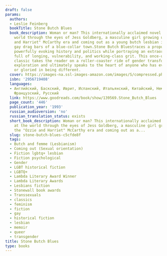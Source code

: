 ```yaml
---
draft: false
params:
  authors:
  - Leslie Feinberg
  bookTitle: Stone Butch Blues
  book_description: Woman or man? This internationally acclaimed novel looks at the
    world through the eyes of Jess Goldberg, a masculine girl growing up in the "Ozzie
    and Harriet" McCarthy era and coming out as a young butch lesbian in the pre-Stonewall
    gay drag bars of a blue-collar town.Stone Butch Bluestraces a propulsive journey,
    powerfully evoking history and politics while portraying an extraordinary protagonist
    full of longing, vulnerability, and working-class grit. This once-underground
    classic takes the reader on a roller-coaster ride of gender transformation and
    exploration and ultimately speaks to the heart of anyone who has ever suffered
    or gloried in being different.
  cover: https://images-na.ssl-images-amazon.com/images/S/compressed.photo.goodreads.com/books/1328758827i/139569.jpg
  isbn: '2956719408'
  languages:
  - Английский, Баскский, Иврит, Испанский, Итальянский, Китайский, Немецкий, Словенский,
    Французский, Русский
  link: https://www.goodreads.com/book/show/139569.Stone_Butch_Blues
  page_count: '446'
  publication_year: '1993'
  russian_audioversion: 'no'
  russian_translation_status: exists
  short_book_description: Woman or man? This internationally acclaimed novel looks
    at the world through the eyes of Jess Goldberg, a masculine girl growing up in
    the "Ozzie and Harriet" McCarthy era and coming out as a...
  slug: stone-butch-blues-c5cfde8f
  tags:
  - Butch and femme (Lesbianism)
  - Coming out (Sexual orientation)
  - Fiction lgbtq+ lesbian
  - Fiction psychological
  - Gender
  - LGBT historical fiction
  - LGBTQ+
  - Lambda Literary Award Winner
  - Lambda Literary Awards
  - Lesbians fiction
  - Stonewall book awards
  - Transsexuals
  - classics
  - feminism
  - fiction
  - gay
  - historical fiction
  - lesbian
  - memoir
  - queer
  - transgender
title: Stone Butch Blues
type: books
---
```

